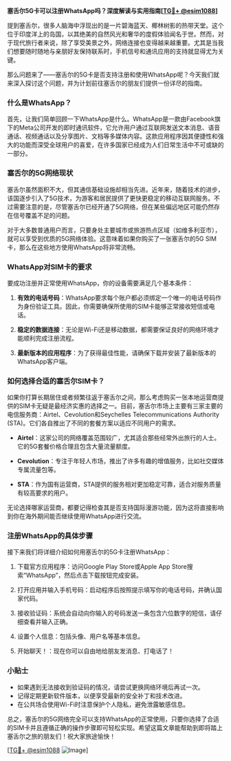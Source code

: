 **塞舌尔5G卡可以注册WhatsApp吗？深度解读与实用指南[[TG💪+ @esim1088](https://t.me/s/esim1088)]**

提到塞舌尔，很多人脑海中浮现出的是一片碧海蓝天、椰林树影的热带天堂。这个位于印度洋上的岛国，以其绝美的自然风光和奢华的度假体验闻名于世。然而，对于现代旅行者来说，除了享受美景之外，网络连接也变得越来越重要。尤其是当我们想要随时随地与亲朋好友保持联系时，手机信号和通讯应用的支持就显得尤为关键。

那么问题来了——塞舌尔的5G卡是否支持注册和使用WhatsApp呢？今天我们就来深入探讨这个问题，并为计划前往塞舌尔的朋友们提供一份详尽的指南。

### 什么是WhatsApp？

首先，让我们简单回顾一下WhatsApp是什么。WhatsApp是一款由Facebook旗下的Meta公司开发的即时通讯软件，它允许用户通过互联网发送文本消息、语音通话、视频通话以及分享图片、文档等多媒体内容。这款应用程序因其便捷性和强大的功能而深受全球用户的喜爱，在许多国家已经成为人们日常生活中不可或缺的一部分。

### 塞舌尔的5G网络现状

塞舌尔虽然面积不大，但其通信基础设施却相当先进。近年来，随着技术的进步，该国逐步引入了5G技术，为游客和居民提供了更快更稳定的移动互联网服务。不过需要注意的是，尽管塞舌尔已经开通了5G网络，但在某些偏远地区可能仍然存在信号覆盖不足的问题。

对于大多数普通用户而言，只要身处主要城市或旅游热点区域（如维多利亚市），就可以享受到优质的5G网络体验。这意味着如果你购买了一张塞舌尔的5G SIM卡，那么在这些地方使用WhatsApp将非常流畅。

### WhatsApp对SIM卡的要求

要成功注册并正常使用WhatsApp，你的设备需要满足几个基本条件：

1. **有效的电话号码**：WhatsApp要求每个账户都必须绑定一个唯一的电话号码作为身份验证工具。因此，你需要确保所使用的SIM卡能够正常接收短信或电话。
   
2. **稳定的数据连接**：无论是Wi-Fi还是移动数据，都需要保证良好的网络环境才能顺利完成注册流程。
   
3. **最新版本的应用程序**：为了获得最佳性能，请确保下载并安装了最新版本的WhatsApp客户端。

### 如何选择合适的塞舌尔SIM卡？

如果你打算长期居住或者频繁往返于塞舌尔之间，那么考虑购买一张本地运营商提供的SIM卡无疑是最经济实惠的选择之一。目前，塞舌尔市场上主要有三家主要的电信服务商：Airtel、Cevolution和Seychelles Telecommunications Authority (STA)。它们各自推出了不同的套餐方案以适应不同用户的需求。

- **Airtel**：这家公司的网络覆盖范围较广，尤其适合那些经常外出旅行的人士。它的5G套餐价格合理且包含大量流量额度。
  
- **Cevolution**：专注于年轻人市场，推出了许多有趣的增值服务，比如社交媒体专属流量包等。
  
- **STA**：作为国有运营商，STA提供的服务相对更加稳定可靠，适合对服务质量有较高要求的用户。

无论选择哪家运营商，都要记得检查其是否支持国际漫游功能，因为这将直接影响到你在海外期间能否继续使用WhatsApp进行交流。

### 注册WhatsApp的具体步骤

接下来我们将详细介绍如何用塞舌尔的5G卡注册WhatsApp：

1. 下载官方应用程序：访问Google Play Store或Apple App Store搜索“WhatsApp”，然后点击下载按钮完成安装。
   
2. 打开应用并输入手机号码：启动程序后按照提示填写你的电话号码，并确认国家代码。
   
3. 接收验证码：系统会自动向你输入的号码发送一条包含六位数字的短信，请仔细查看并输入正确。
   
4. 设置个人信息：包括头像、用户名等基本信息。
   
5. 开始聊天！：现在你可以自由地给朋友发消息、打电话了！

### 小贴士

- 如果遇到无法接收到验证码的情况，请尝试更换网络环境后再试一次。
- 记得定期更新软件版本，以便享受最新的安全补丁和技术改进。
- 在公共场合使用Wi-Fi时注意保护个人隐私，避免泄露敏感信息。

总之，塞舌尔的5G网络完全可以支持WhatsApp的正常使用，只要你选择了合适的SIM卡并且遵循正确的操作步骤即可轻松实现。希望这篇文章能帮助到即将踏上塞舌尔之旅的朋友们！祝大家旅途愉快！

[[TG💪+ @esim1088](https://t.me/s/esim1088) ![Image](https://i.postimg.cc/4NQfJmqS/Snipaste-2025-05-13-00-14-12.png)]